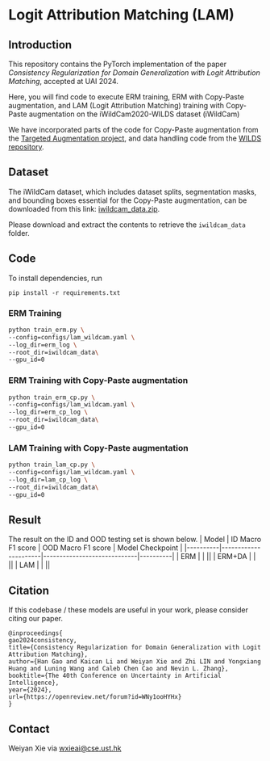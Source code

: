 # Logit Attribution Matching (LAM)

## Introduction

This repository contains the PyTorch implementation of the paper *Consistency Regularization for Domain Generalization with Logit Attribution Matching*, accepted at UAI 2024.

Here, you will find code to execute ERM training, ERM with Copy-Paste augmentation, and LAM (Logit Attribution Matching) training with Copy-Paste augmentation on the iWildCam2020-WILDS dataset (iWildCam)

We have incorporated parts of the code for Copy-Paste augmentation from the [Targeted Augmentation project](https://github.com/i-gao/targeted-augs), and data handling code from the [WILDS repository](https://github.com/p-lambda/wilds).

## Dataset

The iWildCam dataset, which includes dataset splits, segmentation masks, and bounding boxes essential for the Copy-Paste augmentation, can be downloaded from this link: [iwildcam_data.zip]().

Please download and extract the contents to retrieve the `iwildcam_data` folder.

## Code
To install dependencies, run
```
pip install -r requirements.txt
```

### ERM Training
```bash
python train_erm.py \
--config=configs/lam_wildcam.yaml \
--log_dir=erm_log \
--root_dir=iwildcam_data\
--gpu_id=0
```

### ERM Training with Copy-Paste augmentation
```bash
python train_erm_cp.py \
--config=configs/lam_wildcam.yaml \
--log_dir=erm_cp_log \
--root_dir=iwildcam_data\
--gpu_id=0
```

### LAM Training with Copy-Paste augmentation
```bash
python train_lam_cp.py \
--config=configs/lam_wildcam.yaml \
--log_dir=lam_cp_log \
--root_dir=iwildcam_data\
--gpu_id=0
```

## Result

The result on the ID and OOD testing set  is shown below.
| Model    | ID Macro F1 score | OOD Macro F1 score | Model Checkpoint    |
|----------|----------------------|-----------------------------|----------|
| ERM      |                |                     ||
| ERM+DA   |         |                        ||
| LAM      |                |                        ||

## Citation
If this codebase / these models are useful in your work, please consider citing our paper.

```
@inproceedings{
gao2024consistency,
title={Consistency Regularization for Domain Generalization with Logit Attribution Matching},
author={Han Gao and Kaican Li and Weiyan Xie and Zhi LIN and Yongxiang Huang and Luning Wang and Caleb Chen Cao and Nevin L. Zhang},
booktitle={The 40th Conference on Uncertainty in Artificial Intelligence},
year={2024},
url={https://openreview.net/forum?id=WNy1ooHYHx}
}
```

## Contact
Weiyan Xie via wxieai@cse.ust.hk
